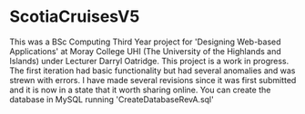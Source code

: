 # ScotiaCruisesV5
This was a BSc Computing Third Year project for 'Designing Web-based Applications' at Moray College UHI (The University of the Highlands and Islands) under Lecturer Darryl Oatridge. 
This project is a work in progress. The first iteration had basic functionality but had several anomalies and was strewn with errors. I have made several 
revisions since it was first submitted and it is now in a state that it worth sharing online. You can create the database in MySQL running 'CreateDatabaseRevA.sql'
